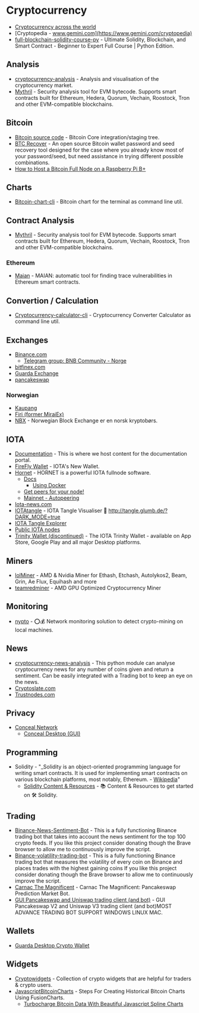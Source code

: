 # Cryptocurrency

- [Cryptocurrency across the world](https://triple-a.io/crypto-ownership/)
- [Cryptopedia - www.gemini.com](https://www.gemini.com/cryptopedia)
- [full-blockchain-solidity-course-py](https://github.com/smartcontractkit/full-blockchain-solidity-course-py) - Ultimate Solidity, Blockchain, and Smart Contract - Beginner to Expert Full Course | Python Edition.

## Analysis
- [cryptocurrency-analysis](https://github.com/prouast/cryptocurrency-analysis) - Analysis and visualisation of the cryptocurrency market.
- [Mythril](https://github.com/ConsenSys/mythril) - Security analysis tool for EVM bytecode. Supports smart contracts built for Ethereum, Hedera, Quorum, Vechain, Roostock, Tron and other EVM-compatible blockchains. 

## Bitcoin
- [Bitcoin source code](https://github.com/bitcoin/bitcoin) - Bitcoin Core integration/staging tree.
- [BTC Recover](https://github.com/gurnec/btcrecover) - An open source Bitcoin wallet password and seed recovery tool designed for the case where you already know most of your password/seed, but need assistance in trying different possible combinations.
- [How to Host a Bitcoin Full Node on a Raspberry Pi B+](https://gist.github.com/alexanderjsingleton/70fbf4db00a91d54545db7006b54fe27)


## Charts
- [Bitcoin-chart-cli](https://github.com/madnight/bitcoin-chart-cli) - Bitcoin chart for the terminal as command line util.

## Contract Analysis
- [Mythril](https://github.com/ConsenSys/mythril) - Security analysis tool for EVM bytecode. Supports smart contracts built for Ethereum, Hedera, Quorum, Vechain, Roostock, Tron and other EVM-compatible blockchains. 
### Ethereum
- [Maian](https://github.com/ivicanikolicsg/MAIAN) - MAIAN: automatic tool for finding trace vulnerabilities in Ethereum smart contracts.

## Convertion / Calculation
- [Cryptocurrency-calculator-cli](https://github.com/madnight/cryptocurrency-calculator-cli) - Cryptocurrency Converter Calculator as command line util.

## Exchanges
- [Binance.com](https://www.binance.com/en)
  - [Telegram group: BNB Community - Norge](https://t.me/BNBNorge)
- [bitfinex.com](https://www.bitfinex.com/)
- [Guarda Exchange](https://guarda.com/exchange/)
- [pancakeswap](https://exchange.pancakeswap.finance/#/swap)
### Norwegian
- [Kaupang](https://www.kaupangkrypto.no/)
- [Firi (former MiraiEx)](https://www.firi.com/)
- [NBX](https://nbx.com/) - Norwegian Block Exchange er en norsk kryptobørs.

## IOTA
- [Documentation](https://github.com/iotaledger/documentation) - This is where we host content for the documentation portal.
- [FireFly Wallet](https://github.com/iotaledger/firefly) - IOTA's New Wallet.
- [Hornet](https://github.com/gohornet/hornet) - HORNET is a powerful IOTA fullnode software.
  - [Docs](https://hornet.docs.iota.org/getting_started/using_docker.html)
    - [Using Docker](https://wiki.iota.org/hornet/getting_started/using_docker)
  - [Get peers for your node!](https://nodesharing.wisewolf.de/)
  - [Mainnet - Autopeering](https://tanglebay.com/mainnet-autopeering/)
- [Iota-news.com](https://iota-news.com)
- [IOTAtangle](https://github.com/glumb/IOTAtangle) - IOTA Tangle Visualiser 🦔 http://tangle.glumb.de/?DARK_MODE=true
- [IOTA Tangle Explorer](https://explorer.iota.org)
- [Public IOTA nodes](https://comnet.thetangle.org/nodes)
- [Trinity Wallet (discontinued)](https://github.com/iotaledger/trinity-wallet) - The IOTA Trinity Wallet - available on App Store, Google Play and all major Desktop platforms.

## Miners
- [lolMiner](https://github.com/Lolliedieb/lolMiner-releases) - AMD & Nvidia Miner for Ethash, Etchash, Autolykos2, Beam, Grin, Ae Flux, Equihash and more
- [teamredminer](https://github.com/todxx/teamredminer) - AMD GPU Optimized Cryptocurrency Miner 

## Monitoring
- [nypto](https://github.com/pbmartins/nypto) - ⭕️💰 Network monitoring solution to detect crypto-mining on local machines.

## News
- [cryptocurrency-news-analysis](https://github.com/CyberPunkMetalHead/cryptocurrency-news-analysis) - This python module can analyse cryptocurrency news for any number of coins given and return a sentiment. Can be easily integrated with a Trading bot to keep an eye on the news.
- [Cryptoslate.com](https://cryptoslate.com/)
- [Trustnodes.com](https://www.trustnodes.com)

## Privacy
- [Conceal Network](https://conceal.network/)
  - [Conceal Desktop (GUI)](https://github.com/ConcealNetwork/conceal-desktop)

## Programming
- Solidity - "_Solidity is an object-oriented programming language for writing smart contracts. It is used for implementing smart contracts on various blockchain platforms, most notably, Ethereum. - [Wikipedia](https://en.wikipedia.org/wiki/Solidity)"
  - [Solidity Content & Resources]() - 📚 Content & Resources to get started on 🛠 Solidity.

## Trading
- [Binance-News-Sentiment-Bot](https://github.com/CyberPunkMetalHead/Binance-News-Sentiment-Bot) - This is a fully functioning Binance trading bot that takes into account the news sentiment for the top 100 crypto feeds. If you like this project consider donating though the Brave browser to allow me to continuously improve the script.
- [Binance-volatility-trading-bot](https://github.com/CyberPunkMetalHead/Binance-volatility-trading-bot) - This is a fully functioning Binance trading bot that measures the volatility of every coin on Binance and places trades with the highest gaining coins If you like this project consider donating though the Brave browser to allow me to continuously improve the script.
- [Carnac The Magnificent](https://github.com/rvrsh3ll/Carnac) - Carnac The Magnificent: Pancakeswap Prediction Market Bot.
- [GUI Pancakeswap and Uniswap trading client (and bot)](https://github.com/persianhydra/panUNIswap-bot) - GUI Pancakeswap V2 and Uniswap V3 trading client (and bot)MOST ADVANCE TRADING BOT SUPPORT WINDOWS LINUX MAC.

## Wallets
- [Guarda Desktop Crypto Wallet](https://guarda.com/desktop/)

## Widgets
- [Cryptowidgets](https://github.com/sxiii/cryptowidgets) - Collection of crypto widgets that are helpful for traders & crypto users.
- [JavascriptBitcoinCharts](https://github.com/fusionchartsexpress/JavascriptBitcoinCharts) - Steps For Creating Historical Bitcoin Charts Using FusionCharts.
  - [Turbocharge Bitcoin Data With Beautiful Javascript Spline Charts](https://www.fusioncharts.com/blog/turbocharge-bitcoin-data-with-beautiful-javascript-spline-charts/)
